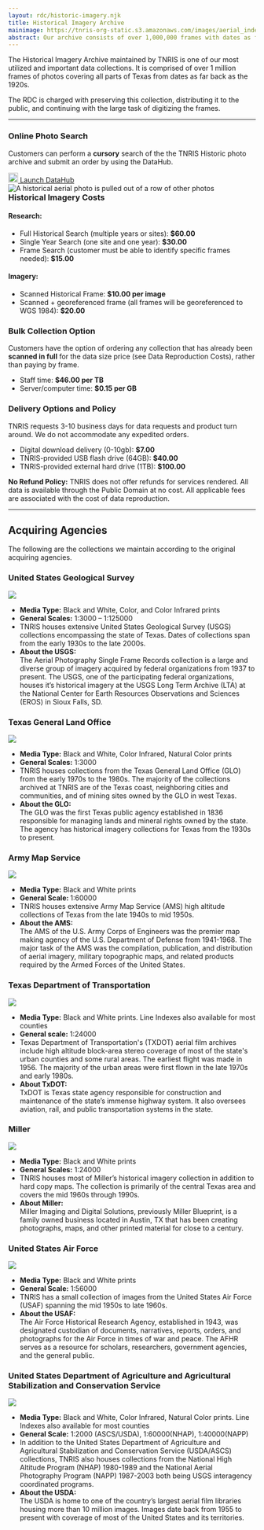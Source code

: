 ```yaml
---
layout: rdc/historic-imagery.njk
title: Historical Imagery Archive
mainimage: https://tnris-org-static.s3.amazonaws.com/images/aerial_index_banner.jpg
abstract: Our archive consists of over 1,000,000 frames with dates as far back as the 1920s.
---
```


<div class="row">
<div class="col-md-6">
<p class="lead">
    The Historical Imagery Archive maintained by TNRIS is one of our most utilized and important data collections. It is comprised of over 1 million frames of photos covering all parts of Texas from dates as far back as the 1920s.
</p>
<p class="lead">
    The RDC is charged with preserving this collection, distributing it to the public, and continuing with the large task of digitizing the frames.
</p>
<hr>
<h3>Online Photo Search</h3>
<p class="lead"> Customers can perform a <strong>cursory</strong> search of the the TNRIS Historic photo archive and submit an order by using the DataHub.</p>
<a style="width: 50%; margin-bottom: 10px;" class="btn btn-lg btn-tnris btn-block center-block" href="https://data.tnris.org/catalog/%7B%22filters%22%3A%7B%22category%22%3A[%22Historic_Imagery%22]%7D%7D"><img style="width: 20px; margin-bottom: 0 !important;" src="https://tnris-org-static.s3.amazonaws.com/images/baseline_view_comfy_white_36dp.png"> Launch DataHub</a>
<img src="https://tnris-org-static.s3.amazonaws.com/images/historicphotocatalog.jpg" class="img-responsive img-rounded" alt="A historical aerial photo is pulled out of a row of other photos">
</div>
<div class='col-md-6'>
<h3 style="margin-top: 0;">Historical Imagery Costs</h3>
<h4>Research:</h4>
<ul>
  <li>Full Historical Search (multiple years or sites): <strong>$60.00</strong></li>
    <li>Single Year Search (one site and one year): <strong>$30.00</strong></li>
    <li>Frame Search (customer must be able to identify specific frames needed): <strong>$15.00</strong></li>
</ul>
<h4>Imagery:</h4>
<ul>
  <li>Scanned Historical Frame: <strong>$10.00 per image</strong></li>
  <li>Scanned + georeferenced frame (all frames will be georeferenced to WGS 1984): <strong>$20.00</strong></li>
</ul>
<h3>Bulk Collection Option</h3>
<p>Customers have the option of ordering any collection that has already been <strong>scanned in full</strong> for the data size price (see Data Reproduction Costs), rather than paying by frame.</p>
<ul>
  <li>Staff time: <strong>$46.00 per TB</strong></li>
  <li>Server/computer time: <strong>$0.15 per GB</strong></li>
</ul>
<h3>Delivery Options and Policy</h3>
<p>TNRIS requests 3-10 business days for data requests and product turn around. We do not accommodate any expedited orders.</p>
<ul>
  <li>Digital download delivery (0-10gb): <strong>$7.00</strong></li>
  <li>TNRIS-provided USB flash drive (64GB): <strong>$40.00</strong></li>
  <li>TNRIS-provided external hard drive (1TB): <strong>$100.00</strong></li>
</ul>
<div class="bs-callout bs-callout-danger">
  <p><strong>No Refund Policy:</strong> TNRIS does not offer refunds for services rendered. All data is available through the Public Domain at no cost. All applicable fees are associated with the cost of data reproduction.</p>
</div>
</div>
</div>
<hr class="clearfix">
<h2>Acquiring Agencies</h2>
<p>The following are the collections we maintain according to the original acquiring agencies.</p>
<div class="row">
  <div class="col-md-6 acquiring-agency">
      <h3>United States Geological Survey</h3>
      <a href="https://tnris-org-static.s3.amazonaws.com/images/usgs_full.jpg" data-toggle="lightbox" data-gallery="example-gallery" data-title="United States Geological Survey (USGS)">
          <img class="thumbnail pull-left" src="https://tnris-org-static.s3.amazonaws.com/images/usgs_historical_th.jpg">
      </a>
      <ul class="list-clean">
          <li><strong>Media Type:</strong> Black and White, Color, and Color Infrared prints</li>
          <li><strong>General Scales:</strong> 1:3000 – 1:125000</li>
          <li>TNRIS houses extensive United States Geological Survey (USGS) collections encompassing the state of Texas.  Dates of collections span from the early 1930s to the late 2000s.</li>
          <li><strong>About the USGS:</strong><br> The Aerial Photography Single Frame Records collection is a large and diverse group of imagery acquired by federal organizations from 1937 to present.  The USGS, one of the participating federal organizations, houses it’s historical imagery at the USGS Long Term Archive (LTA) at the National Center for Earth Resources Observations and Sciences (EROS) in Sioux Falls, SD.</li>
      </ul>
  </div>
  <div class="col-md-6 acquiring-agency">
      <h3>Texas General Land Office</h3>
      <a href="https://tnris-org-static.s3.amazonaws.com/images/glo_full.jpg" data-toggle="lightbox" data-gallery="example-gallery" data-title="Texas General Land Office (GLO)">
          <img class="thumbnail pull-left" src="https://tnris-org-static.s3.amazonaws.com/images/glo_historical_th.jpg">
      </a>
      <ul class="list-clean">
          <li><strong>Media Type:</strong> Black and White, Color Infrared, Natural Color prints</li>
          <li><strong>General Scales:</strong> 1:3000</li>
          <li>TNRIS houses collections from the Texas General Land Office (GLO) from the early 1970s to the 1980s.  The majority of the collections archived at TNRIS are of the Texas coast, neighboring cities and communities, and of mining sites owned by the GLO in west Texas.</li>
          <li><strong>About the GLO:</strong><br>The GLO was the first Texas public agency established in 1836 responsible for managing lands and mineral rights owned by the state. The agency has historical imagery collections for Texas from the 1930s to present.</li>
      </ul>
  </div>
</div>
<div class="row">
<div class="col-md-6 acquiring-agency">
    <h3>Army Map Service</h3>
    <a href="https://tnris-org-static.s3.amazonaws.com/images/ams_full.jpg" data-toggle="lightbox" data-gallery="example-gallery" data-title="Army Map Service (AMS)">
        <img class="thumbnail pull-left" src="https://tnris-org-static.s3.amazonaws.com/images/armycorp_historical_th.jpg">
    </a>
    <ul class="list-clean">
        <li><strong>Media Type:</strong> Black and White prints </li>
        <li><strong>General Scale: </strong>1:60000</li>
        <li>TNRIS houses extensive Army Map Service (AMS) high altitude collections of Texas from the late 1940s to mid 1950s.</li>
        <li><strong>About the AMS:</strong><br>The AMS of the U.S. Army Corps of Engineers was the premier map making agency of the U.S. Department of Defense from 1941-1968.  The major task of the AMS was the compilation, publication, and distribution of aerial imagery, military topographic maps, and related products required by the Armed Forces of the United States.</li>
    </ul>
</div>
<div class="col-md-6 acquiring-agency">
    <h3>Texas Department of Transportation</h3>
    <a href="https://tnris-org-static.s3.amazonaws.com/images/txdot_full.jpg" data-toggle="lightbox" data-gallery="example-gallery" data-title="Texas Department of Transportation (TXDOT)">
        <img class="thumbnail pull-left" src="https://tnris-org-static.s3.amazonaws.com/images/txdot_historical_th.jpg">
    </a>
    <ul class="list-clean">
        <li><strong>Media Type:</strong> Black and White prints. Line Indexes also available for most counties</li>
        <li><strong>General scale:</strong> 1:24000</li>
        <li>Texas Department of Transportation's (TXDOT) aerial film archives include high altitude block-area stereo coverage of most of the state's urban counties and some rural areas. The earliest flight was made in 1956. The majority of the urban areas were first flown in the late 1970s and early 1980s.</li>
        <li><strong>About TxDOT:</strong><br>TxDOT is Texas state agency responsible for construction and maintenance of the state’s immense highway system.  It also oversees aviation, rail, and public transportation systems in the state.  </li>
    </ul>
</div>
</div>
<div class="row">
  <div class="col-md-6 acquiring-agency">
      <h3>Miller</h3>
      <a href="https://tnris-org-static.s3.amazonaws.com/images/miller_full.jpg" data-toggle="lightbox" data-gallery="example-gallery"  data-title="Miller">
          <img class="thumbnail pull-left" src="https://tnris-org-static.s3.amazonaws.com/images/miller_historical_th.jpg">
      </a>
      <ul class="list-clean">
          <li><strong>Media Type:</strong> Black and White prints</li>
          <li><strong>General Scales:</strong> 1:24000</li>
          <li>TNRIS houses most of Miller’s historical imagery collection in addition to hard copy maps.  The collection is primarily of the central Texas area and covers the mid 1960s through 1990s.</li>
          <li><strong>About Miller:</strong><br>Miller Imaging and Digital Solutions, previously Miller Blueprint, is a family owned business located in Austin, TX that has been creating photographs, maps, and other printed material for close to a century.</li>
      </ul>
  </div>
  <div class="col-md-6 acquiring-agency"><h3>United States Air Force</h3>
      <a href="https://tnris-org-static.s3.amazonaws.com/images/usaf_full.jpg" data-toggle="lightbox" data-gallery="example-gallery"data-title="United States Air Force (USAF)">
          <img class="thumbnail pull-left" src="https://tnris-org-static.s3.amazonaws.com/images/airforce_historical_th.jpg">
      </a>
      <ul class="list-clean">
          <li><strong>Media Type:</strong> Black and White prints</li>
          <li><strong>General Scale:</strong> 1:56000</li>
          <li>TNRIS has a small collection of images from the United States Air Force (USAF) spanning the mid 1950s to late 1960s.</li>
          <li><strong>About the USAF:</strong><br>The Air Force Historical Research Agency, established in 1943, was designated custodian of documents, narratives, reports, orders, and photographs for the Air Force in times of war and peace.  The AFHR serves as a resource for scholars, researchers, government agencies, and the general public.</li>
      </ul>
  </div>
</div>
<div class="row">
  <div class="col-md-6 acquiring-agency">
      <h3>United States Department of Agriculture and Agricultural Stabilization and Conservation Service</h3>
      <a href="https://tnris-org-static.s3.amazonaws.com/images/usda_acs_full.jpg" data-toggle="lightbox" data-gallery="example-gallery" data-title="United States Department of Agriculture (USDA) and Agricultural Stabilization and Conservation Service (ASCS)">
          <img class="thumbnail pull-left" src="https://tnris-org-static.s3.amazonaws.com/images/usda_historical_th.jpg">
      </a>
      <ul class="list-clean">
          <li><strong>Media Type:</strong> Black and White, Color Infrared, Natural Color prints.  Line Indexes also available for most counties</li>
          <li><strong>General Scale:</strong> 1:2000 (ASCS/USDA), 1:60000(NHAP), 1:40000(NAPP)</li>
          <li>In addition to the United States Department of Agriculture and Agricultural Stabilization and Conservation Service (USDA/ASCS) collections, TNRIS also houses collections from the National High Altitude Program (NHAP) 1980-1989 and the National Aerial Photography Program (NAPP) 1987-2003 both being USGS interagency coordinated programs.</li>
          <li><strong>About the USDA:</strong><br>The USDA is home to one of the country’s largest aerial film libraries housing more than 10 million images.  Images date back from 1955 to present with coverage of most of the United States and its territories.</li>
      </ul>
  </div>
</div>

